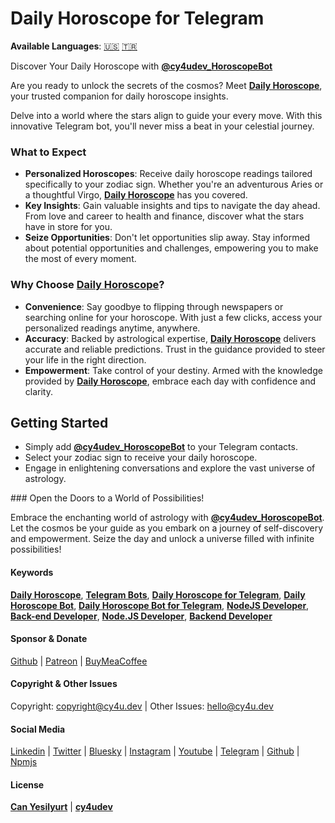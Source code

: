 # Daily Horoscope for Telegram

**Available Languages**: [🇺🇸](https://cy4u.dev/Daily-Horoscope/ "English") [🇹🇷](https://cy4u.dev/Daily-Horoscope/tr.html "Turkish")

Discover Your Daily Horoscope with [**@cy4udev_HoroscopeBot**](https://t.me/cy4udev_HoroscopeBot "Daily Horoscope")

Are you ready to unlock the secrets of the cosmos? Meet [**Daily Horoscope**](https://cy4u.dev/Daily-Horoscope "Daily Horoscope"), your trusted companion for daily horoscope insights.

Delve into a world where the stars align to guide your every move. With this innovative Telegram bot, you'll never miss a beat in your celestial journey.

### What to Expect

- **Personalized Horoscopes**: Receive daily horoscope readings tailored specifically to your zodiac sign. Whether you're an adventurous Aries or a thoughtful Virgo, [**Daily Horoscope**](https://cy4u.dev/Daily-Horoscope "Daily Horoscope") has you covered.
- **Key Insights**: Gain valuable insights and tips to navigate the day ahead. From love and career to health and finance, discover what the stars have in store for you.
- **Seize Opportunities**: Don't let opportunities slip away. Stay informed about potential opportunities and challenges, empowering you to make the most of every moment.

### Why Choose [**Daily Horoscope**](https://cy4u.dev/Daily-Horoscope "Daily Horoscope")?

- **Convenience**: Say goodbye to flipping through newspapers or searching online for your horoscope. With just a few clicks, access your personalized readings anytime, anywhere.
- **Accuracy**: Backed by astrological expertise, [**Daily Horoscope**](https://cy4u.dev/Daily-Horoscope "Daily Horoscope") delivers accurate and reliable predictions. Trust in the guidance provided to steer your life in the right direction.
- **Empowerment**: Take control of your destiny. Armed with the knowledge provided by [**Daily Horoscope**](https://cy4u.dev/Daily-Horoscope "Daily Horoscope"), embrace each day with confidence and clarity.

## Getting Started

- Simply add [**@cy4udev_HoroscopeBot**](https://t.me/cy4udev_HoroscopeBot "Daily Horoscope") to your Telegram contacts.
- Select your zodiac sign to receive your daily horoscope.
- Engage in enlightening conversations and explore the vast universe of astrology.

### Open the Doors to a World of Possibilities!

Embrace the enchanting world of astrology with [**@cy4udev_HoroscopeBot**](https://t.me/cy4udev_HoroscopeBot "Daily Horoscope"). Let the cosmos be your guide as you embark on a journey of self-discovery and empowerment. Seize the day and unlock a universe filled with infinite possibilities!

#### Keywords

[**Daily Horoscope**](https://cy4u.dev/Daily-Horoscope "Daily Horoscope"), [**Telegram Bots**](https://cy4u.dev "Telegram Bots"), [**Daily Horoscope for Telegram**](https://cy4u.dev/Daily-Horoscope "Daily Horoscope for Telegram"), [**Daily Horoscope Bot**](https://cy4u.dev/Daily-Horoscope "Daily Horoscope Bot"), [**Daily Horoscope Bot for Telegram**](https://cy4u.dev/Daily-Horoscope "Daily Horoscope Bot for Telegram"), [**NodeJS Developer**](https://cy4u.dev "NodeJS Developer"), [**Back-end Developer**](https://cy4u.dev "Back-end Developer"), [**Node.JS Developer**](https://cy4u.dev "Node.JS Developer"), [**Backend Developer**](https://cy4u.dev "Backend Developer")

#### Sponsor & Donate

[Github](https://github.com/sponsors/cy4udev "cy4udev github") | [Patreon](https://patreon.com/cy4udev "cy4udev patreon") | [BuyMeaCoffee](https://www.buymeacoffee.com/cy4udev "cy4udev BuyMeaCoffee")

#### Copyright & Other Issues

Copyright: [copyright@cy4u.dev](mailto:copyright@cy4u.dev "copyright@cy4u.dev") | Other Issues: [hello@cy4u.dev](mailto:hello@cy4u.dev "hello@cy4u.dev")

#### Social Media

[Linkedin](https://www.linkedin.com/company/cy4udev/ "cy4udev linkedin") | [Twitter](https://twitter.com/cy4udev "cy4udev twitter") | [Bluesky](https://bsky.app/profile/cy4u.dev "cy4udev bluesky") | [Instagram](https://instagram.com/cy4udev "cy4udev instagram") | [Youtube](https://www.youtube.com/@cy4udev "cy4udev youtube") | [Telegram](https://t.me/cy4udev "cy4udev telegram") | [Github](https://github.com/cy4udev "cy4udev github") | [Npmjs](https://www.npmjs.com/~cy4udev "cy4udev npmjs")

#### License

[**Can Yesilyurt**](https://canyesilyurt.com "Can Yesilyurt") | [**cy4udev**](https://cy4u.dev "cy4udev")
